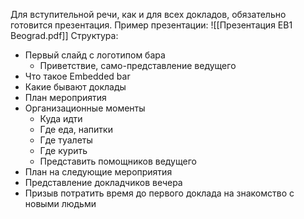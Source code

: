 Для вступительной речи, как и для всех докладов, обязательно готовится презентация. Пример презентации:
![[Презентация EB1 Beograd.pdf]]
Структура:
- Первый слайд с логотипом бара
	- Приветствие, само-представление ведущего
- Что такое Embedded bar
- Какие бывают доклады
- План мероприятия
- Организационные моменты
	- Куда идти
	- Где еда, напитки
	- Где туалеты
	- Где курить
	- Представить помощников ведущего
- План на следующие мероприятия
- Представление докладчиков вечера
- Призыв потратить время до первого доклада на знакомство с новыми людьми